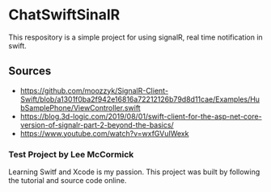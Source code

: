 # ChatSwiftSinalR
This respository is a simple project for using signalR, real time notification in swift.

## Sources
 - https://github.com/moozzyk/SignalR-Client-Swift/blob/a1301f0ba2f942e16816a72212126b79d8d11cae/Examples/HubSamplePhone/ViewController.swift
 - https://blog.3d-logic.com/2019/08/01/swift-client-for-the-asp-net-core-version-of-signalr-part-2-beyond-the-basics/
 - https://www.youtube.com/watch?v=wxfGVuIWexk

### Test Project by Lee McCormick
Learning Switf and Xcode is my passion. This project was built by following the tutorial and source code online.
